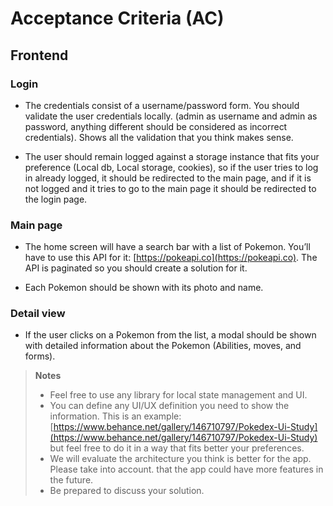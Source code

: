 # Acceptance Criteria (AC)

## Frontend

### Login

- The credentials consist of a username/password form. You should validate the user credentials locally. (admin as username and admin as password, anything different should be considered as incorrect credentials). Shows all the validation that you think makes sense.

- The user should remain logged against a storage instance that fits your preference (Local db, Local storage, cookies), so if the user tries to log in already logged, it should be redirected to the main page, and if it is not logged and it tries to go to the main page it should be redirected to the login page.

### Main page

- The home screen will have a search bar with a list of Pokemon. You’ll have to use this API for it: [https://pokeapi.co](https://pokeapi.co). The API is paginated so you should create a solution for it.

- Each Pokemon should be shown with its photo and name.

### Detail view

- If the user clicks on a Pokemon from the list, a modal should be shown with detailed information about the Pokemon (Abilities, moves, and forms).

> **Notes**
>
> - Feel free to use any library for local state management and UI.
> - You can define any UI/UX definition you need to show the information. This is an example:
[https://www.behance.net/gallery/146710797/Pokedex-Ui-Study](https://www.behance.net/gallery/146710797/Pokedex-Ui-Study) but feel free to do it in a way that fits better your preferences.
> - We will evaluate the architecture you think is better for the app. Please take into account.
that the app could have more features in the future.
> - Be prepared to discuss your solution.
